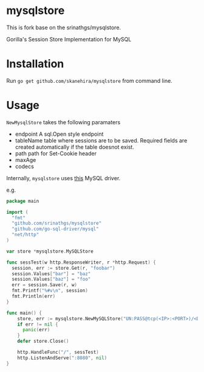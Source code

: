 mysqlstore
==========
This is fork base on the srinathgs/mysqlstore.

Gorilla's Session Store Implementation for MySQL

Installation
===========

Run `go get github.com/skanehira/mysqlstore` from command line.

Usage
=====

`NewMysqlStore` takes the following paramaters

- endpoint
A sql.Open style endpoint
- tableName
table where sessions are to be saved. Required fields are created automatically if the table doesnot exist.
- path
path for Set-Cookie header
- maxAge
- codecs

Internally, `mysqlstore` uses [this](https://github.com/go-sql-driver/mysql) MySQL driver.

e.g.

```go
package main

import (
  "fmt"
  "github.com/srinathgs/mysqlstore"
  "github.com/go-sql-driver/mysql"
  "net/http"
)

var store *mysqlstore.MySQLStore

func sessTest(w http.ResponseWriter, r *http.Request) {
  session, err := store.Get(r, "foobar")
  session.Values["bar"] = "baz"
  session.Values["baz"] = "foo"
  err = session.Save(r, w)
  fmt.Printf("%#v\n", session)
  fmt.Println(err)
}

func main() {
    store, err := mysqlstore.NewMySQLStore("UN:PASS@tcp(<IP>:<PORT>)/<DB>?parseTime=true&loc=Local", <tablename>, "/", 3600, []byte("<SecretKey>"))
    if err != nil {
      panic(err)
    }
    defer store.Close()

    http.HandleFunc("/", sessTest)
    http.ListenAndServe(":8080", nil)
}
```
